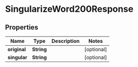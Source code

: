 

# SingularizeWord200Response

## Properties

Name | Type | Description | Notes
------------ | ------------- | ------------- | -------------
**original** | **String** |  |  [optional]
**singular** | **String** |  |  [optional]




